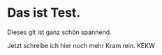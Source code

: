 # Das ist Test.

Dieses git ist ganz schön spannend.

Jetzt schreibe ich hier noch mehr Kram rein. KEKW
